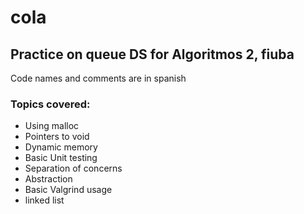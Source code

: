 # cola
## Practice on queue DS for Algoritmos 2, fiuba

Code names and comments are in spanish

### Topics covered:
- Using malloc
- Pointers to void
- Dynamic memory
- Basic Unit testing
- Separation of concerns
- Abstraction
- Basic Valgrind usage
- linked list
